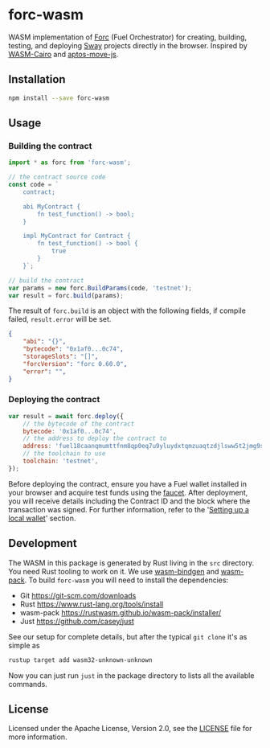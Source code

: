 # forc-wasm

WASM implementation of [Forc](https://docs.fuel.network/docs/forc/) (Fuel
Orchestrator) for creating, building, testing, and deploying
[Sway](https://docs.fuel.network/docs/sway/) projects directly in the browser.
Inspired by [WASM-Cairo](https://github.com/cryptonerdcn/wasm-cairo) and
[aptos-move-js](https://github.com/wangeguo/aptos-move-js).

## Installation

```bash
npm install --save forc-wasm
```

## Usage

### Building the contract

```javascript
import * as forc from 'forc-wasm';

// the contract source code
const code = `
    contract;

    abi MyContract {
        fn test_function() -> bool;
    }

    impl MyContract for Contract {
        fn test_function() -> bool {
            true
        }
    }`;

// build the contract
var params = new forc.BuildParams(code, 'testnet');
var result = forc.build(params);
```

The result of `forc.build` is an object with the following fields, if compile
failed, `result.error` will be set.

```json
{
    "abi": "{}",
    "bytecode": "0x1af0...0c74",
    "storageSlots": "[]",
    "forcVersion": "forc 0.60.0",
    "error": "",
}
```

### Deploying the contract

```javascript
var result = await forc.deploy({
    // the bytecode of the contract
    bytecode: '0x1af0...0c74',
    // the address to deploy the contract to
    address: 'fuel18caanqmumttfnm8qp0eq7u9yluydxtqmzuaqtzdjlsww5t2jmg9skutn8n',
    // the toolchain to use
    toolchain: 'testnet',
});
```

Before deploying the contract, ensure you have a Fuel wallet installed in your
browser and acquire test funds using the
[faucet](https://faucet-testnet.fuel.network/). After deployment, you will
receive details including the Contract ID and the block where the transaction
was signed. For further information, refer to the '[Setting up a local
wallet](https://docs.fuel.network/guides/contract-quickstart/#setting-up-a-local-wallet)'
section.

## Development

The WASM in this package is generated by Rust living in the `src` directory. You
need Rust tooling to work on it. We use
[wasm-bindgen](https://rustwasm.github.io/docs/wasm-bindgen/) and
[wasm-pack](https://rustwasm.github.io/docs/wasm-pack/). To build `forc-wasm`
you will need to install the dependencies:

- Git https://git-scm.com/downloads
- Rust https://www.rust-lang.org/tools/install
- wasm-pack https://rustwasm.github.io/wasm-pack/installer/
- Just https://github.com/casey/just

See our setup for complete details, but after the typical `git clone` it's as
simple as

```bash
rustup target add wasm32-unknown-unknown
```

Now you can just run `just` in the package directory to lists all the available
commands.

## License

Licensed under the Apache License, Version 2.0, see the [LICENSE](LICENSE) file
for more information.
